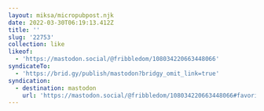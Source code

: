 ```yaml
---
layout: miksa/micropubpost.njk
date: 2022-03-30T06:19:13.412Z
title: ''
slug: '22753'
collection: like
likeof:
  - 'https://mastodon.social/@fribbledom/108034220663448066'
syndicateTo:
  - 'https://brid.gy/publish/mastodon?bridgy_omit_link=true'
syndication:
  - destination: mastodon
    url: 'https://mastodon.social/@fribbledom/108034220663448066#favorited-by-184567'
---
```


